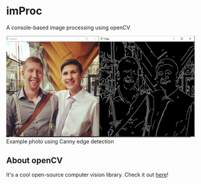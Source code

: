 # imProc
A console-based image processing using openCV

![Edge Detection](https://github.com/c-Brooks/imProc/blob/master/improc_example.PNG)
Example photo using Canny edge detection

## About openCV
It's a cool open-source computer vision library.  Check it out [here](http://opencv.org/)!
